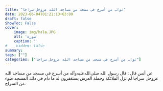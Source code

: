 ```yaml
---
title: "ثواب من أسرج في مسجد من مساجد الله عزوجل سراجا"
date: 2023-06-04T01:21:13+03:00
draft: false
ShowToc: False
cover:
    image: img/hala.JPG
    alt: 'صورة'
    caption: ''
#    hidden: false
summary: 
tags: [""]
categories: ["ثواب من أسرج في مسجد من مساجد الله عزوجل سراجا"]
---
```

عن
أنس قال : قال رسول الله صلى‌الله‌عليه‌وآله من أسرج في مسجد من مساجد الله عزوجل
سراجا لم تزل الملائكة وحملة العرش يستغفرون له ما دام في ذلك المسجد
ضوء من السراج.


